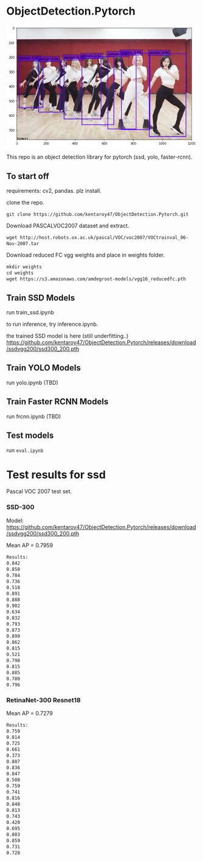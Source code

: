 # ObjectDetection.Pytorch
![teaser](https://github.com/kentaroy47/ObjectDetection.Pytorch/blob/master/imgs/1.png)

This repo is an object detection library for pytorch (ssd, yolo, faster-rcnn).

## To start off
requirements: cv2, pandas. plz install.

clone the repo.
```
git clone https://github.com/kentaroy47/ObjectDetection.Pytorch.git
```

Download PASCALVOC2007 dataset and extract.
```
wget http://host.robots.ox.ac.uk/pascal/VOC/voc2007/VOCtrainval_06-Nov-2007.tar
```

Download reduced FC vgg weights and place in weights folder.
```
mkdir weights
cd weights
wget https://s3.amazonaws.com/amdegroot-models/vgg16_reducedfc.pth
```

## Train SSD Models
run train_ssd.ipynb

to run inference, try inference.ipynb.

the trained SSD model is here (still underfitting..)
https://github.com/kentaroy47/ObjectDetection.Pytorch/releases/download/ssdvgg200/ssd300_200.pth

## Train YOLO Models
run yolo.ipynb (TBD)

## Train Faster RCNN Models
run frcnn.ipynb (TBD)

## Test models
run `eval.ipynb`

# Test results for ssd

Pascal VOC 2007 test set.

### SSD-300
Model:
https://github.com/kentaroy47/ObjectDetection.Pytorch/releases/download/ssdvgg200/ssd300_200.pth

Mean AP = 0.7959

~~~~~~~~
Results:
0.842
0.850
0.784
0.736
0.518
0.891
0.888
0.902
0.634
0.832
0.793
0.873
0.899
0.862
0.815
0.521
0.798
0.815
0.885
0.780
0.796
~~~~~~~~

### RetinaNet-300 Resnet18
Mean AP = 0.7279
~~~~~~~~
Results:
0.759
0.814
0.725
0.661
0.373
0.807
0.836
0.847
0.508
0.759
0.741
0.816
0.848
0.813
0.743
0.420
0.695
0.803
0.859
0.731
0.728
~~~~~~~~
